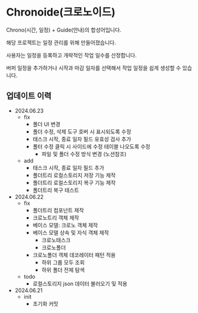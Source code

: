 # Chronoide(크로노이드)

Chrono(시간, 일정) + Guide(안내)의 합성어입니다.

해당 프로젝트는 일정 관리를 위해 만들어졌습니다.

사용자는 일정을 등록하고 개략적인 작업 일수를 산정합니다.

버퍼 일정을 추가하거나 시작과 마감 일자를 선택해서 작업 일정을 쉽게 생성할 수 있습니다.

## 업데이트 이력

- 2024.06.23
  - fix
    - 폴더 UI 변경
    - 폴더 수정, 삭제 도구 호버 시 표시되도록 수정
    - 태스크 시작, 종료 일자 필드 유효성 검사 추가
    - 폴터 수정 클릭 시 사이드에 수정 테이블 나오도록 수정
      - 파일 및 폴더 수정 방식 변경 (노션참조)
  - add
    - 태스크 시작, 종료 일자 필드 추가
    - 폴더트리 로컬스토리지 저장 기능 제작
    - 폴더트리 로컬스토리지 복구 기능 제작
    - 폴더트리 복구 테스트
- 2024.06.22
  - fix
    - 폴더트리 컴포넌트 제작
    - 크로노트리 객체 제작
    - 베이스 모델: 크로노 객체 제작
    - 베이스 모델 상속 및 자식 객체 제작
      - 크로노태스크
      - 크로노폴더
    - 크로노폴더 객체 데코레이터 패턴 적용
      - 하위 그룹 모두 조회
      - 하위 폴더 전체 탐색
  - todo
    - 로컬스토리지 json 데이터 불러오기 및 적용
- 2024.06.21
  - init
    - 초기화 커밋
